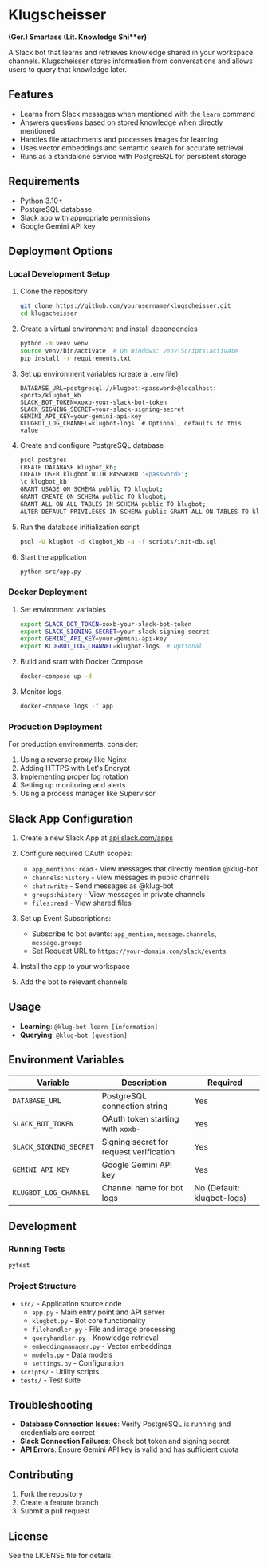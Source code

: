 # Klugscheisser

**(Ger.) Smartass (Lit. Knowledge Shi\*\*er)**

A Slack bot that learns and retrieves knowledge shared in your workspace channels. Klugscheisser stores information from conversations and allows users to query that knowledge later.

## Features

- Learns from Slack messages when mentioned with the `learn` command
- Answers questions based on stored knowledge when directly mentioned
- Handles file attachments and processes images for learning
- Uses vector embeddings and semantic search for accurate retrieval
- Runs as a standalone service with PostgreSQL for persistent storage

## Requirements

- Python 3.10+
- PostgreSQL database
- Slack app with appropriate permissions
- Google Gemini API key

## Deployment Options

### Local Development Setup

1. Clone the repository
   ```bash
   git clone https://github.com/yourusername/klugscheisser.git
   cd klugscheisser
   ```

2. Create a virtual environment and install dependencies
   ```bash
   python -m venv venv
   source venv/bin/activate  # On Windows: venv\Scripts\activate
   pip install -r requirements.txt
   ```

3. Set up environment variables (create a `.env` file)
   ```
   DATABASE_URL=postgresql://klugbot:<password>@localhost:<port>/klugbot_kb
   SLACK_BOT_TOKEN=xoxb-your-slack-bot-token
   SLACK_SIGNING_SECRET=your-slack-signing-secret
   GEMINI_API_KEY=your-gemini-api-key
   KLUGBOT_LOG_CHANNEL=klugbot-logs  # Optional, defaults to this value
   ```

4. Create and configure PostgreSQL database
   ```bash
   psql postgres
   CREATE DATABASE klugbot_kb;
   CREATE USER klugbot WITH PASSWORD '<password>';
   \c klugbot_kb
   GRANT USAGE ON SCHEMA public TO klugbot;
   GRANT CREATE ON SCHEMA public TO klugbot;
   GRANT ALL ON ALL TABLES IN SCHEMA public TO klugbot;
   ALTER DEFAULT PRIVILEGES IN SCHEMA public GRANT ALL ON TABLES TO klugbot;
   ```

5. Run the database initialization script
   ```bash
   psql -U klugbot -d klugbot_kb -a -f scripts/init-db.sql
   ```

6. Start the application
   ```bash
   python src/app.py
   ```

### Docker Deployment

1. Set environment variables
   ```bash
   export SLACK_BOT_TOKEN=xoxb-your-slack-bot-token
   export SLACK_SIGNING_SECRET=your-slack-signing-secret
   export GEMINI_API_KEY=your-gemini-api-key
   export KLUGBOT_LOG_CHANNEL=klugbot-logs  # Optional
   ```

2. Build and start with Docker Compose
   ```bash
   docker-compose up -d
   ```

3. Monitor logs
   ```bash
   docker-compose logs -f app
   ```

### Production Deployment

For production environments, consider:

1. Using a reverse proxy like Nginx
2. Adding HTTPS with Let's Encrypt
3. Implementing proper log rotation
4. Setting up monitoring and alerts
5. Using a process manager like Supervisor

## Slack App Configuration

1. Create a new Slack App at [api.slack.com/apps](https://api.slack.com/apps)

2. Configure required OAuth scopes:
   - `app_mentions:read` - View messages that directly mention @klug-bot
   - `channels:history` - View messages in public channels
   - `chat:write` - Send messages as @klug-bot
   - `groups:history` - View messages in private channels
   - `files:read` - View shared files

3. Set up Event Subscriptions:
   - Subscribe to bot events: `app_mention`, `message.channels`, `message.groups`
   - Set Request URL to `https://your-domain.com/slack/events`

4. Install the app to your workspace

5. Add the bot to relevant channels

## Usage

- **Learning**: `@klug-bot learn [information]`
- **Querying**: `@klug-bot [question]`

## Environment Variables

| Variable | Description | Required |
|----------|-------------|----------|
| `DATABASE_URL` | PostgreSQL connection string | Yes |
| `SLACK_BOT_TOKEN` | OAuth token starting with `xoxb-` | Yes |
| `SLACK_SIGNING_SECRET` | Signing secret for request verification | Yes |
| `GEMINI_API_KEY` | Google Gemini API key | Yes |
| `KLUGBOT_LOG_CHANNEL` | Channel name for bot logs | No (Default: klugbot-logs) |

## Development

### Running Tests
```bash
pytest
```

### Project Structure
- `src/` - Application source code
  - `app.py` - Main entry point and API server
  - `klugbot.py` - Bot core functionality
  - `filehandler.py` - File and image processing
  - `queryhandler.py` - Knowledge retrieval
  - `embeddingmanager.py` - Vector embeddings
  - `models.py` - Data models
  - `settings.py` - Configuration
- `scripts/` - Utility scripts
- `tests/` - Test suite

## Troubleshooting

- **Database Connection Issues**: Verify PostgreSQL is running and credentials are correct
- **Slack Connection Failures**: Check bot token and signing secret
- **API Errors**: Ensure Gemini API key is valid and has sufficient quota

## Contributing

1. Fork the repository
2. Create a feature branch
3. Submit a pull request

## License

See the LICENSE file for details.